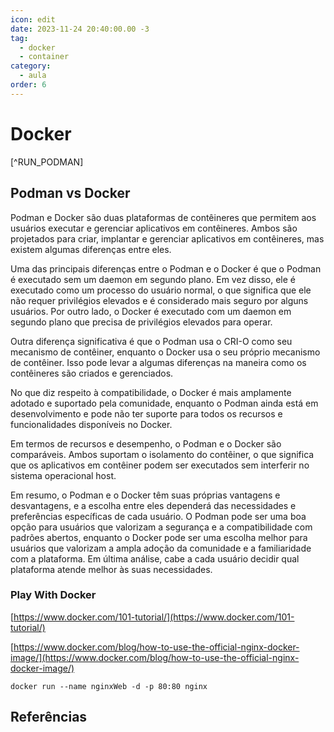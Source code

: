 ```yaml
---
icon: edit
date: 2023-11-24 20:40:00.00 -3
tag:
  - docker
  - container
category:
  - aula
order: 6
---
```


# Docker

[^RUN_PODMAN]

## Podman vs Docker

Podman e Docker são duas plataformas de contêineres que permitem aos usuários executar e gerenciar aplicativos em contêineres. Ambos são projetados para criar, implantar e gerenciar aplicativos em contêineres, mas existem algumas diferenças entre eles.

Uma das principais diferenças entre o Podman e o Docker é que o Podman é executado sem um daemon em segundo plano. Em vez disso, ele é executado como um processo do usuário normal, o que significa que ele não requer privilégios elevados e é considerado mais seguro por alguns usuários. Por outro lado, o Docker é executado com um daemon em segundo plano que precisa de privilégios elevados para operar.

Outra diferença significativa é que o Podman usa o CRI-O como seu mecanismo de contêiner, enquanto o Docker usa o seu próprio mecanismo de contêiner. Isso pode levar a algumas diferenças na maneira como os contêineres são criados e gerenciados.

No que diz respeito à compatibilidade, o Docker é mais amplamente adotado e suportado pela comunidade, enquanto o Podman ainda está em desenvolvimento e pode não ter suporte para todos os recursos e funcionalidades disponíveis no Docker.

Em termos de recursos e desempenho, o Podman e o Docker são comparáveis. Ambos suportam o isolamento do contêiner, o que significa que os aplicativos em contêiner podem ser executados sem interferir no sistema operacional host.

Em resumo, o Podman e o Docker têm suas próprias vantagens e desvantagens, e a escolha entre eles dependerá das necessidades e preferências específicas de cada usuário. O Podman pode ser uma boa opção para usuários que valorizam a segurança e a compatibilidade com padrões abertos, enquanto o Docker pode ser uma escolha melhor para usuários que valorizam a ampla adoção da comunidade e a familiaridade com a plataforma. Em última análise, cabe a cada usuário decidir qual plataforma atende melhor às suas necessidades.

### Play With Docker 


[https://www.docker.com/101-tutorial/](https://www.docker.com/101-tutorial/)

[https://www.docker.com/blog/how-to-use-the-official-nginx-docker-image/](https://www.docker.com/blog/how-to-use-the-official-nginx-docker-image/)

```console
docker run --name nginxWeb -d -p 80:80 nginx
```

## Referências

<!-- @include: ../bib/bib.md -->
